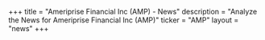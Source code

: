 +++
title = "Ameriprise Financial Inc (AMP) - News"
description = "Analyze the News for Ameriprise Financial Inc (AMP)"
ticker = "AMP"
layout = "news"
+++

